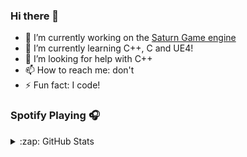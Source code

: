 ### Hi there 👋

- 🔭 I’m currently working on the [Saturn Game engine](https://github.com/BEASTSM96/Sparky-Engine)
- 🌱 I’m currently learning C++, C and UE4!
- 🤔 I’m looking for help with C++
- 📫 How to reach me: don't
- ⚡ Fun fact: I code!

### Spotify Playing 🎧

<details>
  <summary>:zap: GitHub Stats</summary>

  <img align="left" alt="BEASTSM96's GitHub Stats" src="https://github-readme-stats.vercel.app/api?username=BEASTSM96&show_icons=true&hide_border=true" />

</details>
